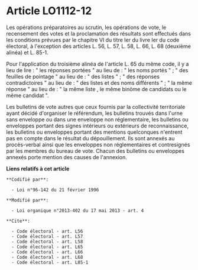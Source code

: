 # Article LO1112-12

Les opérations préparatoires au scrutin, les opérations de vote, le recensement des votes et la proclamation des résultats
sont effectués dans les conditions prévues par le chapitre VI du titre Ier du livre Ier du code électoral, à l'exception des
articles L. 56, L. 57, L. 58, L. 66, L. 68 (deuxième alinéa) et L. 85-1. 

Pour l'application du troisième alinéa de l'article L. 65 du même code, il y a lieu de lire : " les réponses portées " au
lieu de : " les noms portés " ; " des feuilles de pointage " au lieu de : " des listes " ; " des réponses contradictoires "
au lieu de : " des listes et des noms différents " ; " la même réponse " au lieu de : " la même liste , le même binôme de
candidats ou le même candidat ". 

Les bulletins de vote autres que ceux fournis par la collectivité territoriale ayant décidé d'organiser le référendum, les
bulletins trouvés dans l'urne sans enveloppe ou dans une enveloppe non réglementaire, les bulletins ou enveloppes portant des
signes intérieurs ou extérieurs de reconnaissance, les bulletins ou enveloppes portant des mentions quelconques n'entrent pas
en compte dans le résultat du dépouillement. Ils sont annexés au procès-verbal ainsi que les enveloppes non réglementaires et
contresignés par les membres du bureau de vote. Chacun des bulletins ou enveloppes annexés porte mention des causes de
l'annexion.

**Liens relatifs à cet article**

	**Codifié par**:

	  - Loi n°96-142 du 21 février 1996

	**Modifié par**:

	  - Loi organique n°2013-402 du 17 mai 2013 - art. 4

	**Cite**:

	  - Code électoral - art. L56
	  - Code électoral - art. L57
	  - Code électoral - art. L58
	  - Code électoral - art. L65
	  - Code électoral - art. L66
	  - Code électoral - art. L68
	  - Code électoral - art. L85-1
